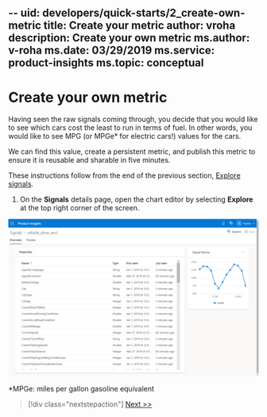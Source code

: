 --
uid: developers/quick-starts/2_create-own-metric
title: Create your metric
author: vroha
description: Create your own metric
ms.author: v-roha
ms.date: 03/29/2019
ms.service: product-insights
ms.topic: conceptual
---

# Create your own metric  

Having seen the raw signals coming through, you decide that you would like to see which cars cost the least to run in terms of fuel. In other words, you would like to see MPG (or MPGe* for electric cars!) values for the cars. 

We can find this value, create a persistent metric, and publish this metric to ensure it is reusable and sharable in five minutes. 

These instructions follow from the end of the previous section, [Explore signals](xref:developers/quick-starts/1_3_explore). 

1. On the **Signals** details page, open the chart editor by selecting **Explore** at the top right corner of the screen. 

![Select explore](1_Signal_detail1.PNG)

*MPGe: miles per gallon gasoline equivalent

> [!div class="nextstepaction"]
> [Next >>](2_1_define-measure.md)
